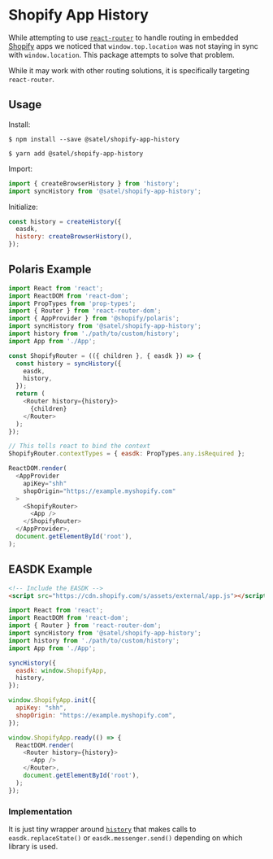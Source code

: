 # Shopify App History

While attempting to use [`react-router`](https://github.com/ReactTraining/react-router) to handle routing in embedded [Shopify](https://www.shopify.ca/) apps we noticed that `window.top.location` was not staying in sync with `window.location`. This package attempts to solve that problem.

While it may work with other routing solutions, it is specifically targeting `react-router`.

## Usage

Install:

`$ npm install --save @satel/shopify-app-history`

`$ yarn add @satel/shopify-app-history`

Import:

```js
import { createBrowserHistory } from 'history';
import syncHistory from '@satel/shopify-app-history';
```

Initialize:
```js
const history = createHistory({
  easdk,
  history: createBrowserHistory(),
});
```

## Polaris Example
```js
import React from 'react';
import ReactDOM from 'react-dom';
import PropTypes from 'prop-types';
import { Router } from 'react-router-dom';
import { AppProvider } from '@shopify/polaris';
import syncHistory from '@satel/shopify-app-history';
import history from './path/to/custom/history';
import App from './App';

const ShopifyRouter = (({ children }, { easdk }) => {
  const history = syncHistory({
    easdk,
    history,
  });
  return (
    <Router history={history}>
      {children}
    </Router>
  );
});

// This tells react to bind the context
ShopifyRouter.contextTypes = { easdk: PropTypes.any.isRequired };

ReactDOM.render(
  <AppProvider
    apiKey="shh"
    shopOrigin="https://example.myshopify.com"
  >
    <ShopifyRouter>
      <App />
    </ShopifyRouter>
  </AppProvider>,
  document.getElementById('root'),
);
```

## EASDK Example
```html
<!-- Include the EASDK -->
<script src="https://cdn.shopify.com/s/assets/external/app.js"></script>
```

```js
import React from 'react';
import ReactDOM from 'react-dom';
import { Router } from 'react-router-dom';
import syncHistory from '@satel/shopify-app-history';
import history from './path/to/custom/history';
import App from './App';

syncHistory({
  easdk: window.ShopifyApp,
  history,
});

window.ShopifyApp.init({
  apiKey: "shh",
  shopOrigin: "https://example.myshopify.com",
});

window.ShopifyApp.ready(() => {
  ReactDOM.render(
    <Router history={history}>
      <App />
    </Router>,
    document.getElementById('root'),
  );
});
```

### Implementation

It is just tiny wrapper around [`history`](https://github.com/ReactTraining/history) that makes calls to `easdk.replaceState()` or `easdk.messenger.send()` depending on which library is used.
